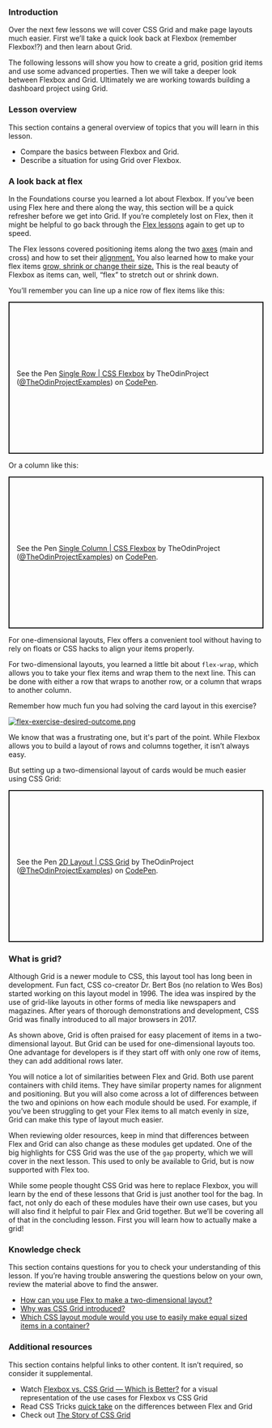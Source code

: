 ### Introduction

Over the next few lessons we will cover CSS Grid and make page layouts much easier. First we’ll take a quick look back at Flexbox (remember Flexbox!?) and then learn about Grid.

The following lessons will show you how to create a grid, position grid items and use some advanced properties. Then we will take a deeper look between Flexbox and Grid. Ultimately we are working towards building a dashboard project using Grid.

### Lesson overview

This section contains a general overview of topics that you will learn in this lesson.

- Compare the basics between Flexbox and Grid.
- Describe a situation for using Grid over Flexbox.

### A look back at flex

In the Foundations course you learned a lot about Flexbox. If you’ve been using Flex here and there along the way, this section will be a quick refresher before we get into Grid. If you’re completely lost on Flex, then it might be helpful to go back through the [Flex lessons](https://www.theodinproject.com/lessons/foundations-introduction-to-flexbox) again to get up to speed.

The Flex lessons covered positioning items along the two [axes](https://www.theodinproject.com/lessons/foundations-axes) (main and cross) and how to set their [alignment.](https://www.theodinproject.com/lessons/foundations-alignment) You also learned how to make your flex items [grow, shrink or change their size.](https://www.theodinproject.com/lessons/foundations-growing-and-shrinking) This is the real beauty of Flexbox as items can, well, “flex” to stretch out or shrink down.

You’ll remember you can line up a nice row of flex items like this:

<p class="codepen" data-height="300" data-theme-id="dark" data-default-tab="css,result" data-slug-hash="XWeJbRy" data-editable="true" data-user="TheOdinProjectExamples" style="height: 300px; box-sizing: border-box; display: flex; align-items: center; justify-content: center; border: 2px solid; margin: 1em 0; padding: 1em;">
  <span>See the Pen <a href="https://codepen.io/TheOdinProjectExamples/pen/XWeJbRy">
  Single Row | CSS Flexbox</a> by TheOdinProject (<a href="https://codepen.io/TheOdinProjectExamples">@TheOdinProjectExamples</a>)
  on <a href="https://codepen.io">CodePen</a>.</span>
</p>
<script async src="https://cpwebassets.codepen.io/assets/embed/ei.js"></script>

Or a column like this:

<p class="codepen" data-height="300" data-theme-id="dark" data-default-tab="css,result" data-slug-hash="MWEYwoX" data-editable="true" data-user="TheOdinProjectExamples" style="height: 300px; box-sizing: border-box; display: flex; align-items: center; justify-content: center; border: 2px solid; margin: 1em 0; padding: 1em;">
  <span>See the Pen <a href="https://codepen.io/TheOdinProjectExamples/pen/MWEYwoX">
  Single Column | CSS Flexbox</a> by TheOdinProject (<a href="https://codepen.io/TheOdinProjectExamples">@TheOdinProjectExamples</a>)
  on <a href="https://codepen.io">CodePen</a>.</span>
</p>
<script async src="https://cpwebassets.codepen.io/assets/embed/ei.js"></script>

For one-dimensional layouts, Flex offers a convenient tool without having to rely on floats or CSS hacks to align your items properly.

For two-dimensional layouts, you learned a little bit about `flex-wrap`, which allows you to take your flex items and wrap them to the next line. This can be done with either a row that wraps to another row, or a column that wraps to another column.

Remember how much fun you had solving the card layout in this exercise?

[![flex-exercise-desired-outcome.png](https://i.postimg.cc/vZ81HMkB/flex-exercise-desired-outcome.png)](https://github.com/TheOdinProject/css-exercises/tree/main/flex/07-flex-layout-2)

We know that was a frustrating one, but it's part of the point. While Flexbox allows you to build a layout of rows and columns together, it isn’t always easy.

But setting up a two-dimensional layout of cards would be much easier using CSS Grid:

<p class="codepen" data-height="300" data-theme-id="dark" data-default-tab="css,result" data-slug-hash="KKXwpZR" data-editable="true" data-user="TheOdinProjectExamples" style="height: 300px; box-sizing: border-box; display: flex; align-items: center; justify-content: center; border: 2px solid; margin: 1em 0; padding: 1em;">
  <span>See the Pen <a href="https://codepen.io/TheOdinProjectExamples/pen/KKXwpZR">
  2D Layout | CSS Grid</a> by TheOdinProject (<a href="https://codepen.io/TheOdinProjectExamples">@TheOdinProjectExamples</a>)
  on <a href="https://codepen.io">CodePen</a>.</span>
</p>
<script async src="https://cpwebassets.codepen.io/assets/embed/ei.js"></script>

### What is grid?

Although Grid is a newer module to CSS, this layout tool has long been in development. Fun fact, CSS co-creator Dr. Bert Bos (no relation to Wes Bos) started working on this layout model in 1996. The idea was inspired by the use of grid-like layouts in other forms of media like newspapers and magazines. After years of thorough demonstrations and development, CSS Grid was finally introduced to all major browsers in 2017.

As shown above, Grid is often praised for easy placement of items in a two-dimensional layout. But Grid can be used for one-dimensional layouts too. One advantage for developers is if they start off with only one row of items, they can add additional rows later.

You will notice a lot of similarities between Flex and Grid. Both use parent containers with child items. They have similar property names for alignment and positioning. But you will also come across a lot of differences between the two and opinions on how each module should be used. For example, if you’ve been struggling to get your Flex items to all match evenly in size, Grid can make this type of layout much easier.

When reviewing older resources, keep in mind that differences between Flex and Grid can also change as these modules get updated. One of the big highlights for CSS Grid was the use of the `gap` property, which we will cover in the next lesson. This used to only be available to Grid, but is now supported with Flex too.

While some people thought CSS Grid was here to replace Flexbox, you will learn by the end of these lessons that Grid is just another tool for the bag. In fact, not only do each of these modules have their own use cases, but you will also find it helpful to pair Flex and Grid together. But we’ll be covering all of that in the concluding lesson. First you will learn how to actually make a grid!

### Knowledge check

This section contains questions for you to check your understanding of this lesson. If you’re having trouble answering the questions below on your own, review the material above to find the answer.

- [How can you use Flex to make a two-dimensional layout?](#a-look-back-at-flex)
- [Why was CSS Grid introduced?](#what-is-grid)
- [Which CSS layout module would you use to easily make equal sized items in a container?](#what-is-grid)

### Additional resources

This section contains helpful links to other content. It isn’t required, so consider it supplemental.

- Watch [Flexbox vs. CSS Grid — Which is Better?](https://www.youtube.com/watch?v=hs3piaN4b5I) for a visual representation of the use cases for Flexbox vs CSS Grid
- Read CSS Tricks [quick take](https://css-tricks.com/quick-whats-the-difference-between-flexbox-and-grid/) on the differences between Flex and Grid
- Check out [The Story of CSS Grid](https://alistapart.com/article/the-story-of-css-grid-from-its-creators/)
